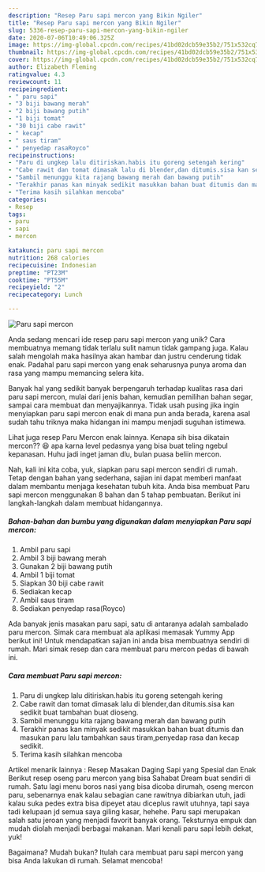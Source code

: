 ```yaml
---
description: "Resep Paru sapi mercon yang Bikin Ngiler"
title: "Resep Paru sapi mercon yang Bikin Ngiler"
slug: 5336-resep-paru-sapi-mercon-yang-bikin-ngiler
date: 2020-07-06T10:49:06.325Z
image: https://img-global.cpcdn.com/recipes/41bd02dcb59e35b2/751x532cq70/paru-sapi-mercon-foto-resep-utama.jpg
thumbnail: https://img-global.cpcdn.com/recipes/41bd02dcb59e35b2/751x532cq70/paru-sapi-mercon-foto-resep-utama.jpg
cover: https://img-global.cpcdn.com/recipes/41bd02dcb59e35b2/751x532cq70/paru-sapi-mercon-foto-resep-utama.jpg
author: Elizabeth Fleming
ratingvalue: 4.3
reviewcount: 11
recipeingredient:
- " paru sapi"
- "3 biji bawang merah"
- "2 biji bawang putih"
- "1 biji tomat"
- "30 biji cabe rawit"
- " kecap"
- " saus tiram"
- " penyedap rasaRoyco"
recipeinstructions:
- "Paru di ungkep lalu ditiriskan.habis itu goreng setengah kering"
- "Cabe rawit dan tomat dimasak lalu di blender,dan ditumis.sisa kan sedikit buat tambahan buat dioseng."
- "Sambil menunggu kita rajang bawang merah dan bawang putih"
- "Terakhir panas kan minyak sedikit masukkan bahan buat ditumis dan masukan paru lalu tambahkan saus tiram,penyedap rasa dan kecap sedikit."
- "Terima kasih silahkan mencoba"
categories:
- Resep
tags:
- paru
- sapi
- mercon

katakunci: paru sapi mercon 
nutrition: 268 calories
recipecuisine: Indonesian
preptime: "PT23M"
cooktime: "PT55M"
recipeyield: "2"
recipecategory: Lunch

---
```



![Paru sapi mercon](https://img-global.cpcdn.com/recipes/41bd02dcb59e35b2/751x532cq70/paru-sapi-mercon-foto-resep-utama.jpg)

Anda sedang mencari ide resep paru sapi mercon yang unik? Cara membuatnya memang tidak terlalu sulit namun tidak gampang juga. Kalau salah mengolah maka hasilnya akan hambar dan justru cenderung tidak enak. Padahal paru sapi mercon yang enak seharusnya punya aroma dan rasa yang mampu memancing selera kita.

Banyak hal yang sedikit banyak berpengaruh terhadap kualitas rasa dari paru sapi mercon, mulai dari jenis bahan, kemudian pemilihan bahan segar, sampai cara membuat dan menyajikannya. Tidak usah pusing jika ingin menyiapkan paru sapi mercon enak di mana pun anda berada, karena asal sudah tahu triknya maka hidangan ini mampu menjadi suguhan istimewa.

Lihat juga resep Paru Mercon enak lainnya. Kenapa sih bisa dikatain mercon?? 😆 apa karna level pedasnya yang bisa buat teling ngebul kepanasan. Huhu jadi inget jaman dlu, bulan puasa beliin mercon.


Nah, kali ini kita coba, yuk, siapkan paru sapi mercon sendiri di rumah. Tetap dengan bahan yang sederhana, sajian ini dapat memberi manfaat dalam membantu menjaga kesehatan tubuh kita. Anda bisa membuat Paru sapi mercon menggunakan 8 bahan dan 5 tahap pembuatan. Berikut ini langkah-langkah dalam membuat hidangannya.

<!--inarticleads1-->

##### Bahan-bahan dan bumbu yang digunakan dalam menyiapkan Paru sapi mercon:

1. Ambil  paru sapi
1. Ambil 3 biji bawang merah
1. Gunakan 2 biji bawang putih
1. Ambil 1 biji tomat
1. Siapkan 30 biji cabe rawit
1. Sediakan  kecap
1. Ambil  saus tiram
1. Sediakan  penyedap rasa(Royco)


Ada banyak jenis masakan paru sapi, satu di antaranya adalah sambalado paru mercon. Simak cara membuat ala aplikasi memasak Yummy App berikut ini! Untuk mendapatkan sajian ini anda bisa membuatnya sendiri di rumah. Mari simak resep dan cara membuat paru mercon pedas di bawah ini. 

<!--inarticleads2-->

##### Cara membuat Paru sapi mercon:

1. Paru di ungkep lalu ditiriskan.habis itu goreng setengah kering
1. Cabe rawit dan tomat dimasak lalu di blender,dan ditumis.sisa kan sedikit buat tambahan buat dioseng.
1. Sambil menunggu kita rajang bawang merah dan bawang putih
1. Terakhir panas kan minyak sedikit masukkan bahan buat ditumis dan masukan paru lalu tambahkan saus tiram,penyedap rasa dan kecap sedikit.
1. Terima kasih silahkan mencoba


Artikel menarik lainnya : Resep Masakan Daging Sapi yang Spesial dan Enak Berikut resep oseng paru mercon yang bisa Sahabat Dream buat sendiri di rumah. Satu lagi menu boros nasi yang bisa dicoba dirumah, oseng mercon paru, sebenarnya enak kalau sebagian cane rawitnya dibiarkan utuh, jadi kalau suka pedes extra bisa dipeyet atau diceplus rawit utuhnya, tapi saya tadi kelupaan jd semua saya giling kasar, hehehe. Paru sapi merupakan salah satu jeroan yang menjadi favorit banyak orang. Teksturnya empuk dan mudah diolah menjadi berbagai makanan. Mari kenali paru sapi lebih dekat, yuk! 

Bagaimana? Mudah bukan? Itulah cara membuat paru sapi mercon yang bisa Anda lakukan di rumah. Selamat mencoba!
